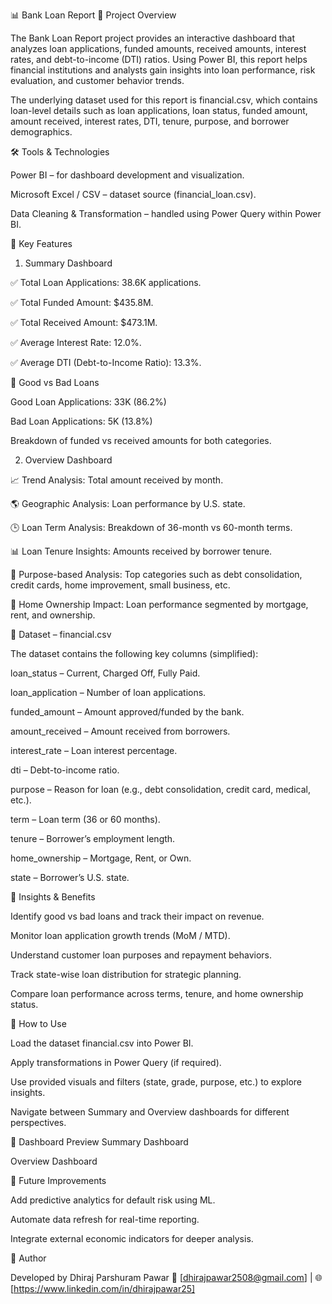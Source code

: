 📊 Bank Loan Report
📌 Project Overview

The Bank Loan Report project provides an interactive dashboard that analyzes loan applications, funded amounts, received amounts, interest rates, and debt-to-income (DTI) ratios.
Using Power BI, this report helps financial institutions and analysts gain insights into loan performance, risk evaluation, and customer behavior trends.

The underlying dataset used for this report is financial.csv, which contains loan-level details such as loan applications, loan status, funded amount, amount received, interest rates, DTI, tenure, purpose, and borrower demographics.

🛠️ Tools & Technologies

Power BI – for dashboard development and visualization.

Microsoft Excel / CSV – dataset source (financial_loan.csv).

Data Cleaning & Transformation – handled using Power Query within Power BI.

📑 Key Features
1. Summary Dashboard

✅ Total Loan Applications: 38.6K applications.

✅ Total Funded Amount: $435.8M.

✅ Total Received Amount: $473.1M.

✅ Average Interest Rate: 12.0%.

✅ Average DTI (Debt-to-Income Ratio): 13.3%.

📌 Good vs Bad Loans

Good Loan Applications: 33K (86.2%)

Bad Loan Applications: 5K (13.8%)

Breakdown of funded vs received amounts for both categories.

2. Overview Dashboard

📈 Trend Analysis: Total amount received by month.

🌎 Geographic Analysis: Loan performance by U.S. state.

🕒 Loan Term Analysis: Breakdown of 36-month vs 60-month terms.

📊 Loan Tenure Insights: Amounts received by borrower tenure.

🎯 Purpose-based Analysis: Top categories such as debt consolidation, credit cards, home improvement, small business, etc.

🏡 Home Ownership Impact: Loan performance segmented by mortgage, rent, and ownership.

📂 Dataset – financial.csv

The dataset contains the following key columns (simplified):

loan_status – Current, Charged Off, Fully Paid.

loan_application – Number of loan applications.

funded_amount – Amount approved/funded by the bank.

amount_received – Amount received from borrowers.

interest_rate – Loan interest percentage.

dti – Debt-to-income ratio.

purpose – Reason for loan (e.g., debt consolidation, credit card, medical, etc.).

term – Loan term (36 or 60 months).

tenure – Borrower’s employment length.

home_ownership – Mortgage, Rent, or Own.

state – Borrower’s U.S. state.

🎯 Insights & Benefits

Identify good vs bad loans and track their impact on revenue.

Monitor loan application growth trends (MoM / MTD).

Understand customer loan purposes and repayment behaviors.

Track state-wise loan distribution for strategic planning.

Compare loan performance across terms, tenure, and home ownership status.

🚀 How to Use

Load the dataset financial.csv into Power BI.

Apply transformations in Power Query (if required).

Use provided visuals and filters (state, grade, purpose, etc.) to explore insights.

Navigate between Summary and Overview dashboards for different perspectives.

📸 Dashboard Preview
Summary Dashboard

Overview Dashboard

📌 Future Improvements

Add predictive analytics for default risk using ML.

Automate data refresh for real-time reporting.

Integrate external economic indicators for deeper analysis.

👤 Author

Developed by Dhiraj Parshuram Pawar
📧 [dhirajpawar2508@gmail.com] | 🌐 [https://www.linkedin.com/in/dhirajpawar25]
